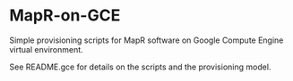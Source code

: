 MapR-on-GCE
===========

Simple provisioning scripts for MapR software on Google Compute Engine virtual environment.

See README.gce for details on the scripts and the provisioning model.

